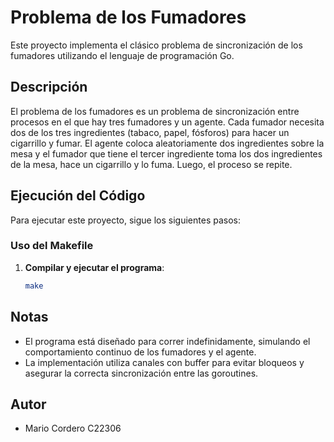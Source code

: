 # Problema de los Fumadores

Este proyecto implementa el clásico problema de sincronización de los fumadores utilizando el lenguaje de programación Go.

## Descripción

El problema de los fumadores es un problema de sincronización entre procesos en el que hay tres fumadores y un agente. Cada fumador necesita dos de los tres ingredientes (tabaco, papel, fósforos) para hacer un cigarrillo y fumar. El agente coloca aleatoriamente dos ingredientes sobre la mesa y el fumador que tiene el tercer ingrediente toma los dos ingredientes de la mesa, hace un cigarrillo y lo fuma. Luego, el proceso se repite.

## Ejecución del Código

Para ejecutar este proyecto, sigue los siguientes pasos:

### Uso del Makefile

1. **Compilar y ejecutar el programa**:
    ```sh
    make
    ```

## Notas

- El programa está diseñado para correr indefinidamente, simulando el comportamiento continuo de los fumadores y el agente.
- La implementación utiliza canales con buffer para evitar bloqueos y asegurar la correcta sincronización entre las goroutines.

## Autor

- Mario Cordero C22306